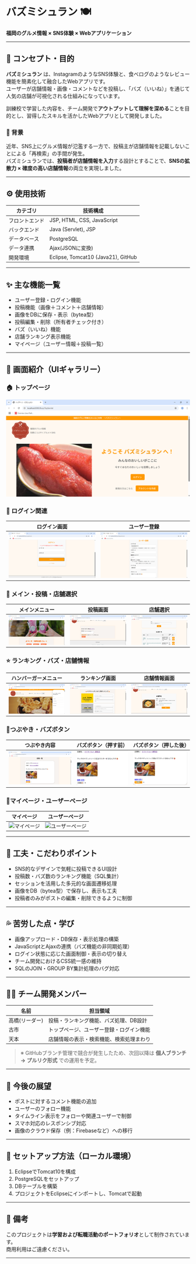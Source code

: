 # バズミシュラン 🍽️

**福岡のグルメ情報 × SNS体験 × Webアプリケーション**

---

## 📌 コンセプト・目的

**バズミシュラン** は、InstagramのようなSNS体験と、食べログのようなレビュー機能を簡素化して融合したWebアプリです。  
ユーザーが店舗情報・画像・コメントなどを投稿し、「バズ（いいね）」を通じて人気の店舗が可視化される仕組みになっています。

訓練校で学習した内容を、チーム開発で**アウトプットして理解を深める**ことを目的とし、習得したスキルを活かしたWebアプリとして開発しました。

### 🎯 背景

近年、SNS上にグルメ情報が氾濫する一方で、投稿主が店舗情報を記載しないことによる「再検索」の手間が発生。  
バズミシュランでは、**投稿者が店舗情報を入力**する設計とすることで、**SNSの拡散力 × 確度の高い店舗情報**の両立を実現しました。

---

## ⚙️ 使用技術

| カテゴリ       | 技術構成                          |
|----------------|------------------------------------|
| フロントエンド | JSP, HTML, CSS, JavaScript         |
| バックエンド   | Java (Servlet), JSP                |
| データベース   | PostgreSQL                         |
| データ連携     | Ajax(JSONに変換)                         |
| 開発環境       | Eclipse, Tomcat10 (Java21), GitHub |

---

## ✨ 主な機能一覧

- ユーザー登録・ログイン機能
- 投稿機能（画像＋コメント＋店舗情報）
- 画像をDBに保存・表示（bytea型）
- 投稿編集・削除（所有者チェック付き）
- バズ（いいね）機能
- 店舗ランキング表示機能
- マイページ（ユーザー情報＋投稿一覧）

---

## 📸 画面紹介（UIギャラリー）

### 🏠 トップページ
![トップ画面](src/main/webapp/screenshots/toppage.png)

### 🔐 ログイン関連
| ログイン画面 | ユーザー登録 |
|--------------|---------------|
| ![ログイン](src/main/webapp/screenshots/login.png) | ![登録](src/main/webapp/screenshots/register.png) |

### 🍔 メイン・投稿・店舗選択
| メインメニュー | 投稿画面 | 店舗選択 |
|----------------|----------|-----------|
| ![メイン](src/main/webapp/screenshots/mainmenu.png) | ![投稿](src/main/webapp/screenshots/post.png) | ![選択](src/main/webapp/screenshots/selectShop.png) |

### ⭐ ランキング・バズ・店舗情報
| ハンバーガーメニュー | ランキング画面 | 店舗情報画面 |
|----------------------|----------------|----------------|
| ![メニュー](src/main/webapp/screenshots/open.png) | ![ランキング](src/main/webapp/screenshots/ranking.png) | ![店舗情報](src/main/webapp/screenshots/shopinfo.png) |

### 🔘つぶやき・バズボタン
| つぶやき内容 | バズボタン（押す前） | バズボタン（押した後） |
|----------------------|----------------|----------------|
| ![つぶやき](src/main/webapp/screenshots/postComment.png) | ![バズボタン前](src/main/webapp/screenshots/buzzBefore.png) | ![バズボタン後](src/main/webapp/screenshots/buzzAfter.png) |

### 📝マイページ・ユーザーページ
| マイページ | ユーザーページ |
|----------------------|----------------|
| ![マイページ](src/main/webapp/screenshots/.png) | ![ユーザーページ](src/main/webapp/screenshots/.png) | 


---

## 🔧 工夫・こだわりポイント

- SNS的なデザインで気軽に投稿できるUI設計
- 投稿数・バズ数のランキング機能（SQL集計）
- セッションを活用した多元的な画面遷移処理
- 画像をDB（bytea型）で保存し、表示も工夫
- 投稿者のみがポストの編集・削除できるように制御

---

## 💦 苦労した点・学び

- 画像アップロード・DB保存・表示処理の構築
- JavaScriptとAjaxの連携（バズ機能の非同期処理）
- ログイン状態に応じた画面制御・表示の切り替え
- チーム開発におけるCSS統一感の維持
- SQLのJOIN・GROUP BY集計処理のバグ対応

---

## 🧑‍💻 チーム開発メンバー

| 名前   | 担当領域                                      |
|---------------|---------------------------------------|
| 高橋(リーダー) | 投稿・ランキング機能、バズ処理、DB設計   |
| 古市   　　　　| トップページ、ユーザー登録・ログイン機能 |
| 天本  　　　　 | 店舗情報の表示・検索機能、検索処理まわり  |

> ※ GitHubブランチ管理で競合が発生したため、次回以降は **個人ブランチ → プルリク形式** での運用を予定。

---

## 🏁 今後の展望

- ポストに対するコメント機能の追加
- ユーザーのフォロー機能
- タイムライン表示をフォローや関連ユーザーで制御
- スマホ対応のレスポンシブ対応
- 画像のクラウド保存（例：Firebaseなど）への移行

---

## 📂 セットアップ方法（ローカル環境）

1. EclipseでTomcat10を構成
2. PostgreSQLをセットアップ
3. DBテーブルを構築
4. プロジェクトをEclipseにインポートし、Tomcatで起動

---

## 📝 備考

このプロジェクトは**学習および転職活動のポートフォリオ**として制作されています。  
商用利用はご遠慮ください。

---
